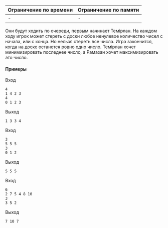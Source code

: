 



| Ограничение по времени      | Ограничение по памяти         |
|:----------------------------|:------------------------------|
|-|-|

Они будут ходить по очереди, первым начинает Темірлан.    На каждом ходу игрок может стереть с доски любое ненулевое количество чисел с начала, или с конца. Но нельзя стереть все числа.    Игра закончится, когда на доске останется ровно одно число. Темірлан хочет минимизировать последнее число, а Рамазан хочет максимизировать это число.










#### Примеры

Вход
```
4
1 4 2 3
4
0 1 2 3
```

Выход
```
1 3 3 4
```
Вход
```
3
5 5 5
3
0 1 2
```

Выход
```
5 5 5
```
Вход
```
6
2 7 5 4 8 10
3
3 5 2
```

Выход
```
7 10 7
```
